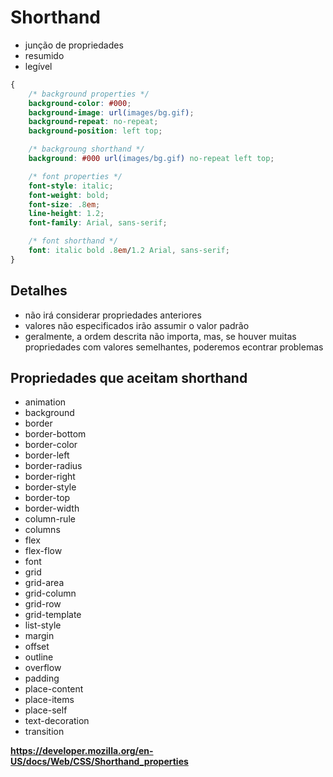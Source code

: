 # Shorthand

* junção de propriedades
* resumido
* legível

```css
{
    /* background properties */
    background-color: #000;
    background-image: url(images/bg.gif);
    background-repeat: no-repeat;
    background-position: left top;

    /* backgroung shorthand */
    background: #000 url(images/bg.gif) no-repeat left top;

    /* font properties */
    font-style: italic;
    font-weight: bold;
    font-size: .8em;
    line-height: 1.2;
    font-family: Arial, sans-serif;

    /* font shorthand */
    font: italic bold .8em/1.2 Arial, sans-serif;
}

```

## Detalhes

* não irá considerar propriedades anteriores
* valores não especificados irão assumir o valor padrão
* geralmente, a ordem descrita não importa, mas, se houver muitas propriedades com valores semelhantes, poderemos econtrar problemas

## Propriedades que aceitam shorthand

* animation
* background
* border
* border-bottom
* border-color
* border-left
* border-radius
* border-right
* border-style
* border-top
* border-width
* column-rule
* columns
* flex
* flex-flow
* font
* grid
* grid-area
* grid-column
* grid-row
* grid-template
* list-style
* margin
* offset
* outline
* overflow
* padding
* place-content
* place-items
* place-self
* text-decoration
* transition

**https://developer.mozilla.org/en-US/docs/Web/CSS/Shorthand_properties**